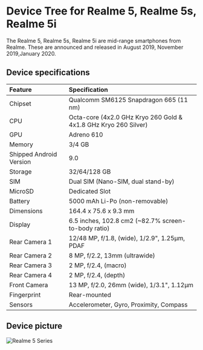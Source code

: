# Device Tree for Realme 5, Realme 5s, Realme 5i

The Realme 5, Realme 5s, Realme 5i are mid-range smartphones from Realme. These are announced and released in August 2019, November 2019,January 2020.

## Device specifications

| Feature                 | Specification                                                   |
| :---------------------- | :---------------------------------------------------------------|
| Chipset                 | Qualcomm SM6125 Snapdragon 665 (11 nm)                          |
| CPU                     | Octa-core (4x2.0 GHz Kryo 260 Gold & 4x1.8 GHz Kryo 260 Silver) |
| GPU                     | Adreno 610                                                      |
| Memory                  | 3/4 GB                                                          |
| Shipped Android Version | 9.0                                                             |
| Storage                 | 32/64/128 GB                                                    |
| SIM                     | Dual SIM (Nano-SIM, dual stand-by)                              |
| MicroSD                 | Dedicated Slot                                                  |
| Battery                 | 5000 mAh Li-Po (non-removable)                                  |
| Dimensions              | 164.4 x 75.6 x 9.3 mm                                           |
| Display                 | 6.5 inches, 102.8 cm2 (~82.7% screen-to-body ratio)             |
| Rear Camera 1           | 12/48 MP, f/1.8, (wide), 1/2.9", 1.25µm, PDAF                   |
| Rear Camera 2           | 8 MP, f/2.2, 13mm (ultrawide)                                   |
| Rear Camera 3           | 2 MP, f/2.4, (macro)                                            |
| Rear Camera 4           | 2 MP, f/2.4, (depth)                                            |
| Front Camera            | 13 MP, f/2.0, 26mm (wide), 1/3.1", 1.12µm                       |
| Fingerprint             | Rear-mounted                                                    |
| Sensors                 | Accelerometer, Gyro, Proximity, Compass                         |

## Device picture

![Realme 5 Series](https://telegra.ph/file/b2a88ce4ecca4d7b379e2.jpg)
